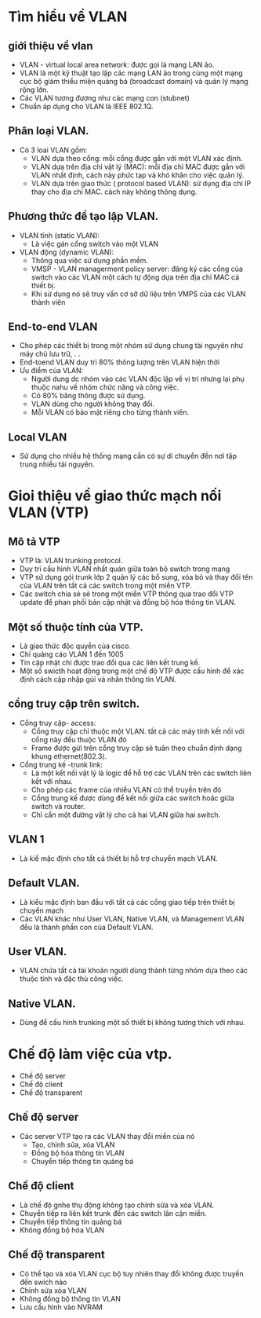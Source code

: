 # Tìm hiểu về VLAN 
## giới thiệu về vlan
- VLAN - virtual local area network: được gọi là mạng LAN ảo.
- VLAN là một kỹ thuật tạo lập các mạng LAN  ảo trong cùng một mạng cục bộ giảm thiểu miện quảng bá (broadcast domain) và quản lý mạng rộng lớn.
- Các VLAN tương đương như các mạng con (stubnet)
- Chuẩn áp dụng cho VLAN là IEEE 802.1Q.
## Phân loại VLAN.
- Có 3 loai VLAN gồm:
    - VLAN dựa theo cổng:  mỗi cổng được gắn với một VLAN xác định.
    - VLAN dựa trên địa chỉ vật lý (MAC): mỗi địa chỉ MAC được gắn với VLAN nhất định, cách này phức tạp và khó khăn cho việc quản lý.
    - VLAN dựa trên giao thức ( protocol based VLAN): sử dụng địa chỉ IP thay cho địa chỉ MAC. cách này không thông dụng.
## Phương thức để tạo lập VLAN.
- VLAN tĩnh (static VLAN): 
    - Là việc gán cổng switch vào một VLAN 
- VLAN động (dynamic VLAN):
    - Thông qua việc sử dụng phần mềm.
    - VMSP - VLAN managerment policy server: đăng ký các cổng  của switch vào các VLAN một cách tự động dựa trên địa chỉ MAC cả thiết bị.
    - Khi sử dụng nó sẽ truy vấn cơ sở dữ liệu trên VMPS của các VLAN thành viên 
## End-to-end VLAN
- Cho phép các thiết bị  trong một nhóm sử dụng chung tài nguyên như máy chủ lưu trữ, . . 
- End-toend VLAN duy trì 80% thông lượng trên VLAN hiện thời
- Ưu điểm của VLAN:
    - Người dung dc nhóm vào các VLAN độc lập  về vị trí nhưng lại phụ thuộc nahu về nhóm chức năng và công việc.
    - Có 80% băng thông được sử dụng.
    - VLAN dùng cho người không thay đổi.
    - Mỗi VLAN có bảo mật riêng cho từng thành viên.
## Local VLAN
- Sử dụng cho nhiều hệ thống mạng cần có sự di chuyển đến nơi tập trung nhiều tài nguyên.

# Gioi thiệu về giao thức mạch nối VLAN (VTP)
## Mô tả VTP
- VTP là: VLAN trunking protocol.
- Duy trì  cấu hình VLAN nhất quán giữa toàn bộ switch trong mạng 
- VTP sử dụng gói trunk lớp 2 quản lý các bổ sung, xóa bỏ và thay đổi tên của VLAN trên tất cả các switch trong một miền VTP.
- Các switch chia sẻ sẻ trong một miền VTP thông qua trao đổi VTP update để phan phối bản cập nhật và đồng bộ hóa thông tin VLAN.
## Một số thuộc tính của VTP.
- Là giao thức độc quyền của cisco.
- Chỉ quảng cáo VLAN 1 đến 1005
- Tin cập nhật chỉ được trao đổi qua các liên kết trung kế.
- Một số swicth hoạt động trong một chế độ VTP được cấu hình để xác định cách cập nhập gủi và nhân thông tin VLAN.
## cổng truy cập trên switch.
- Cổng truy cập- access:   
    - Cổng truy cập chỉ thuộc một VLAN. tất cả các máy tính kết nối với cổng này đểu thuộc VLAN đó
    - Frame được gửi trên cổng truy cập sẽ tuân theo chuẩn định dạng khung ethernet(802.3).
- Cổng trung kế -trunk link:
    - Là một kết nối vật lý là logic để hỗ trợ các VLAN trên các switch  liên kết với nhau.
    - Cho phép các frame của nhiều VLAN có thể truyền trên đó
    - Cổng trung kế được dùng để kết nối giữa các switch hoăc giữa switch và router.
    - Chỉ cần một đường vật lý cho cả hai VLAN giữa hai switch.
## VLAN 1
- Là kiể mặc định cho tất cả thiết bị hỗ trợ chuyển mạch VLAN.
## Default VLAN.
- Là kiểu mặc định ban đầu với tất cả các cổng giao tiếp trên thiết bị chuyển mạch
- Các VLAN khác như User VLAN, Native VLAN, và Management VLAN đểu là thành phần con của Default VLAN.
## User VLAN.
- VLAN chứa tất cả tài khoản người dùng thành từng nhóm dựa theo các thuộc tính và đặc thù công việc.
## Native VLAN.
- Dùng để cấu hình trunking một số thiết bị không tương thích với nhau.

# Chế độ làm việc của vtp.
- Chế độ server
- Chế độ client
- Chế độ transparent
## Chế độ server
- Các server VTP tạo ra các VLAN thay đổi miền của nó
    - Tạo, chỉnh sửa, xóa VLAN
    - Đồng bộ hóa thông tin VLAN
    - Chuyển tiếp thông tin quảng bá
##  Chế độ client
- Là chế độ gnhe thụ động không tạo chỉnh sửa và xóa VLAN.
- Chuyển tiếp ra liên kết trunk đến các switch lân cận miền.
- Chuyển tiếp thông tin quảng bá
- Không đồng bộ hóa VLAN
## Chế độ transparent
- Có thể tạo và xóa VLAN cục bộ tuy nhiên thay đổi không được truyền đến swich nào
- Chỉnh sửa xóa VLAN
- Không đồng bộ thông tin VLAN
- Lưu cấu hình vào NVRAM  